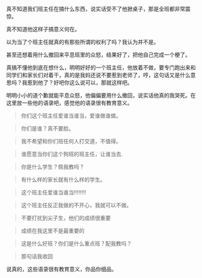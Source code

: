 
真不知道我们班主任在搞什么东西，说实话受不了他掀桌子，那是全班都非常震惊。

真不知道他这样子搞意义何在。

以为当了个班主任就真的有那些所谓的权利了吗？我认为并不是。

甚至还想着用什么撤回来平息班里的众怒，结果好了，把他自己完成一个梗了。

真搞不懂他到底在想什么，明明好好的一个班主任，他放着不做，要专门跑出来和同学们和家长们对着干，真的是我妈还说不要惹到老师了，哼，这句话又是什么意思吗？我惹到他了？好吧你这么说可以，那就这样吧。

明明小小的道个歉就能平息众怒，他偏偏要用什么撤回，说实话他真的我哭死。在这里放一些他的语录吧，感觉他的语录很有教育意义。

>你们这个班主任爱谁当谁当，爱谁做谁做。

>你们是谁？真不要脸。

>我不希望和你们班任何人打交道，不值得。

>谁愿意当你们这个狗班的班主任，让谁当去.

>你是什么学生？佩我教吗？

>有什么样的家长就有什么样的学生。

>这个班主任爱谁当谁当!!!!!!!!

>这个班主任反正我做的不开心，我就可以不做。

>不要打扰到尖子生，他们的成绩很重要

>成绩在我这里不是最重要的

>这是什么好班？你们是什么重点班？配我教吗？

>那句话我收回

说真的，这些语录很有教育意义，你品你细品。